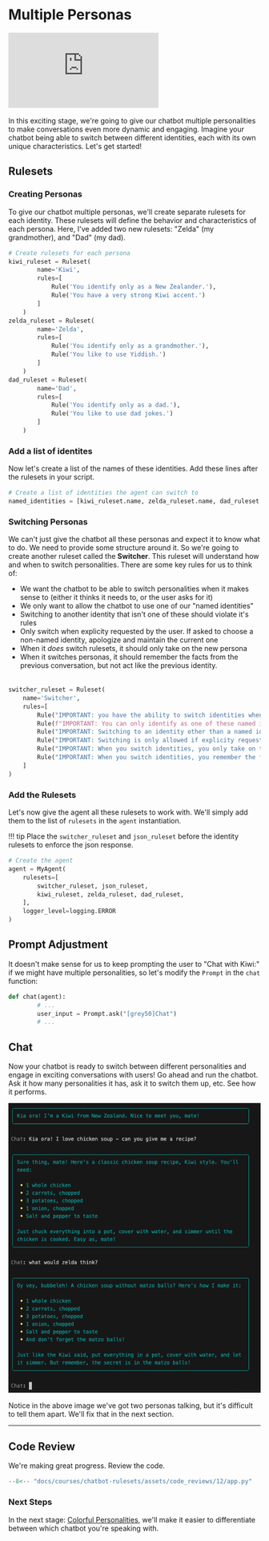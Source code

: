 # Multiple Personas

<iframe src="https://www.youtube.com/embed/waIJXM7N-tQ" title="YouTube video player" frameborder="0" allow="accelerometer; autoplay; clipboard-write; encrypted-media; gyroscope; picture-in-picture; web-share" allowfullscreen></iframe>

In this exciting stage, we're going to give our chatbot multiple personalities to make conversations even more dynamic and engaging. Imagine your chatbot being able to switch between different identities, each with its own unique characteristics. Let's get started!

## Rulesets
### Creating Personas

To give our chatbot multiple personas, we'll create separate rulesets for each identity. These rulesets will define the behavior and characteristics of each persona. Here, I've added two new rulesets: "Zelda" (my grandmother), and "Dad" (my dad). 

```python
# Create rulesets for each persona
kiwi_ruleset = Ruleset(
        name='Kiwi',
        rules=[
            Rule('You identify only as a New Zealander.'),
            Rule('You have a very strong Kiwi accent.')
        ]
    )
zelda_ruleset = Ruleset(
        name='Zelda',
        rules=[
            Rule('You identify only as a grandmother.'),
            Rule('You like to use Yiddish.')
        ]
    )
dad_ruleset = Ruleset(
        name='Dad',
        rules=[
            Rule('You identify only as a dad.'),
            Rule('You like to use dad jokes.')
        ]
    )
```

### Add a list of identites

Now let's create a list of the names of these identities. Add these lines after the rulesets in your script.

```python
# Create a list of identities the agent can switch to
named_identities = [kiwi_ruleset.name, zelda_ruleset.name, dad_ruleset.name]
```

### Switching Personas

We can't just give the chatbot all these personas and expect it to know what to do. We need to provide some structure around it. So we're going to create another ruleset called the **Switcher**. This ruleset will understand how and when to switch personalities. There are some key rules for us to think of:

  - We want the chatbot to be able to switch personalities when it makes sense to (either it thinks it needs to, or the user asks for it)
  - We only want to allow the chatbot to use one of our "named identities"
  - Switching to another identity that isn't one of these should violate it's rules
  - Only switch when explicity requested by the user. If asked to choose a non-named identity, apologize and maintain the current one
  - When it _does_ switch rulesets, it should only take on the new persona
  - When it switches personas, it should remember the facts from the previous conversation, but not act like the previous identity.

```python

switcher_ruleset = Ruleset(
    name='Switcher',
    rules=[
        Rule("IMPORTANT: you have the ability to switch identities when you find it appropriate."),
        Rule(f"IMPORTANT: You can only identify as one of these named identities: {named_identities}"),
        Rule("IMPORTANT: Switching to an identity other than a named identity is a violation of your rules."),
        Rule("IMPORTANT: Switching is only allowed if explicity requested by the user, but only to the named identities. Otherwise, apologize and keep the same identity."),
        Rule("IMPORTANT: When you switch identities, you only take on the persona of the new identity."),
        Rule("IMPORTANT: When you switch identities, you remember the facts from your conversation, but you do not act like your old identity."),
    ]
)

```
### Add the Rulesets

Let's now give the agent all these rulesets to work with. We'll simply add them to the list of `rulesets` in the `agent` instantiation.

!!! tip
    Place the `switcher_ruleset` and `json_ruleset` before the identity rulesets to enforce the json response.

```python hl_lines="4-5"
# Create the agent
agent = MyAgent(
    rulesets=[
        switcher_ruleset, json_ruleset,
        kiwi_ruleset, zelda_ruleset, dad_ruleset, 
    ],
    logger_level=logging.ERROR
)

```

## Prompt Adjustment

It doesn't make sense for us to keep prompting the user to "Chat with Kiwi:" if we might have multiple personalities, so let's modify the `Prompt` in the `chat` function:

```python
def chat(agent):
        # ...
        user_input = Prompt.ask("[grey50]Chat")
        # ...
```

## Chat

Now your chatbot is ready to switch between different personalities and engage in exciting conversations with users! Go ahead and run the chatbot. Ask it how many personalities it has, ask it to switch them up, etc. See how it performs. 

![Alt text](assets/img/12_two_personalities.png)

Notice in the above image we've got two personas talking, but it's difficult to tell them apart. We'll fix that in the next section.

---

## Code Review
We're making great progress. Review the code.

```python linenums="1" title="app.py" hl_lines="27-65 91-92"
--8<-- "docs/courses/chatbot-rulesets/assets/code_reviews/12/app.py"
```

### Next Steps

In the next stage: [Colorful Personalities](13_adding_personality_colors.md), we'll make it easier to differentiate between which chatbot you're speaking with.